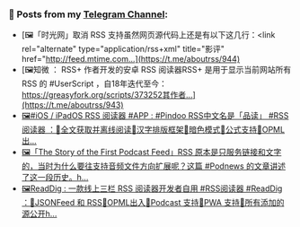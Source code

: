 ### 📰 Posts from my [Telegram Channel](https://t.me/s/aboutrss):
<!-- BLOG-POST-LIST:START -->
- [🖼「时光网」取消 RSS 支持虽然网页源代码上还是有以下这几行：<link rel="alternate" type="application/rss+xml" title="影评" href="http://feed.mtime.com...](https://t.me/aboutrss/944)
- [🖼知微 ： RSS+ 作者开发的安卓 RSS 阅读器RSS+ 是用于显示当前网站所有 RSS 的 #UserScript ，自18年迭代至今：https://greasyfork.org/scripts/373252其作者...](https://t.me/aboutrss/943)
- [🖼#iOS / iPadOS RSS 阅读器 #APP : #Pindoo RSS中文名是「品读」 #RSS阅读器 ：🔸全文获取并离线阅读🔸汉字排版框架🔸暗色模式🔸公式支持🔸OPML出...](https://t.me/aboutrss/942)
- [🖼「The Story of the First Podcast Feed」RSS 原本是只服务链接和文字的，当时为什么要往支持音频文件方向扩展呢？这篇 #Podnews 的文章讲述了这一段历史。h...](https://t.me/aboutrss/941)
- [🖼ReadDig : 一款线上三栏 RSS 阅读器开发者自用 #RSS阅读器 #ReadDig ：🔸JSONFeed 和 RSS🔸OPML出入🔸Podcast 支持🔸PWA 支持🔸所有添加的源公开h...](https://t.me/aboutrss/940)
<!-- BLOG-POST-LIST:END -->

<!--
**AboutRSS/AboutRSS** is a ✨ _special_ ✨ repository because its `README.md` (this file) appears on your GitHub profile.

Here are some ideas to get you started:

- 🔭 I’m currently working on ...
- 🌱 I’m currently learning ...
- 👯 I’m looking to collaborate on ...
- 🤔 I’m looking for help with ...
- 💬 Ask me about ...
- 📫 How to reach me: ...
- 😄 Pronouns: ...
- ⚡ Fun fact: ...
-->

